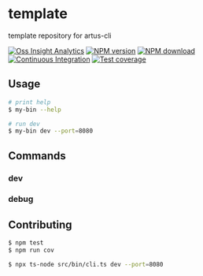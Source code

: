 # template

template repository for artus-cli

<!-- Badge，自行替换掉下面的 `@artus-cli/artus-cli` 和 `artus-cli/template` 占位符-->
[![Oss Insight Analytics](https://img.shields.io/badge/OssInsight-Analytics-blue.svg?style=flat-square)](https://ossinsight.io/analyze/artus-cli/template)
[![NPM version](https://img.shields.io/npm/v/@artus-cli/artus-cli.svg?style=flat-square)](https://npmjs.org/package/@artus-cli/artus-cli)
[![NPM download](https://img.shields.io/npm/dm/@artus-cli/artus-cli.svg?style=flat-square)](https://npmjs.org/package/@artus-cli/artus-cli)
[![Continuous Integration](https://github.com/artus-cli/template/actions/workflows/ci.yml/badge.svg)](https://github.com/artus-cli/template/actions/workflows/ci.yml)
[![Test coverage](https://img.shields.io/codecov/c/github/artus-cli/template.svg?style=flat-square)](https://codecov.io/gh/artus-cli/template)


## Usage

```sh
# print help
$ my-bin --help

# run dev
$ my-bin dev --port=8080
```

## Commands

### dev


### debug


## Contributing

```sh
$ npm test
$ npm run cov

$ npx ts-node src/bin/cli.ts dev --port=8080
```
